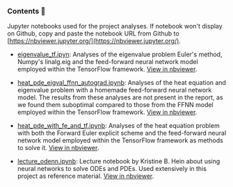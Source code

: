 ### Contents :moyai:

Jupyter notebooks used for the project analyses. If notebook won't display on Github, copy and paste the notebook URL from Github to [https://nbviewer.jupyter.org/](https://nbviewer.jupyter.org/).

- [eigenvalue_tf.ipyn](https://github.com/nicolossus/FYS-STK4155-Project3/blob/master/notebooks/eigenvalue_tf.ipynb): Analyses of the eigenvalue problem Euler's method, Numpy's linalg.eig and the feed-forward neural network model employed within the TensorFlow framework. [View in nbviewer](https://nbviewer.jupyter.org/github.com/nicolossus/FYS-STK4155-Project3/blob/master/notebooks/eigenvalue_tf.ipynb).

- [heat_pde_eigval_ffnn_autograd.ipynb](https://github.com/nicolossus/FYS-STK4155-Project3/blob/master/notebooks/heat_pde_eigval_ffnn_autograd.ipynb): Analyses of the heat equation and eigenvalue problem with a homemade feed-forward neural network model. The results from these analyses are not present in the report, as we found them suboptimal compared to those from the FFNN model employed within the TensorFlow framework. [View in nbviewer](https://nbviewer.jupyter.org/github.com/nicolossus/FYS-STK4155-Project3/blob/master/notebooks/heat_pde_eigval_ffnn_autograd.ipynb).  

- [heat_pde_with_fe_and_tf.ipynb](https://github.com/nicolossus/FYS-STK4155-Project3/blob/master/notebooks/heat_pde_with_fe_and_tf.ipynb): Analyses of the heat equation problem with both the Forward Euler explicit scheme and the feed-forward neural network model employed within the TensorFlow framework as methods to solve it. [View in nbviewer](https://nbviewer.jupyter.org/github.com/nicolossus/FYS-STK4155-Project3/blob/master/notebooks/heat_pde_with_fe_and_tf.ipynb).

- [lecture_odenn.ipynb](https://github.com/nicolossus/FYS-STK4155-Project3/blob/master/notebooks/lecture_odenn.ipynb): Lecture notebook by Kristine B. Hein about using neural networks to solve ODEs and PDEs. Used extensively in this project as reference material. [View in nbviewer](https://nbviewer.jupyter.org/github.com/nicolossus/FYS-STK4155-Project3/blob/master/notebooks/lecture_odenn.ipynb).
